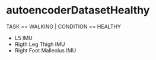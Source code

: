 # autoencoderDatasetHealthy

TASK == WALKING | CONDITION == HEALTHY

- L5 IMU
- Rigth Leg Thigh IMU
- Right Foot Malleolus IMU

